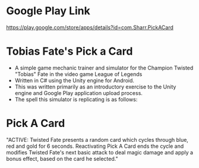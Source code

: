 # Google Play Link #
https://play.google.com/store/apps/details?id=com.Sharr.PickACard

# Tobias Fate's Pick a Card #
* A simple game mechanic trainer and simulator for the Champion Twisted "Tobias" Fate in the video game League of Legends
* Written in C# using the Unity engine for Android.
* This was written primarily as an introductory exercise to the Unity engine and Google Play application upload process.
* The spell this simulator is replicating is as follows:
# Pick A Card #
"ACTIVE: Twisted Fate presents a random card which cycles through blue, red and gold for 6 seconds. Reactivating Pick A Card ends the cycle and modifies Twisted Fate's next basic attack to deal magic damage and apply a bonus effect, based on the card he selected."
